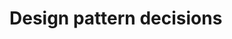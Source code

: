 # Design pattern decisions
<!--
Implement a circuit breaker / emergency stop

Explains why you chose to use the design patterns that you did.
The submission includes an
adequate description of their design
decisions.
-->
